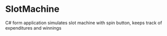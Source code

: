 # SlotMachine
C# form application simulates slot machine with spin button, keeps track of expenditures and winnings
